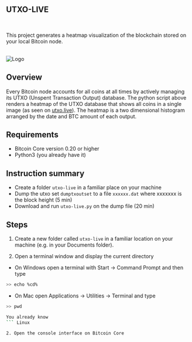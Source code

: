 <!-- ABOUT THE PROJECT -->
## UTXO-LIVE

<br>

This project generates a heatmap visualization of the blockchain stored on your local Bitcoin node. 

<br>

<img src="https://utxo.live/utxo_heatmap_678336.png" alt="Logo" >


<br>


## Overview

Every Bitcoin node accounts for all coins at all times by actively managing its UTXO (Unspent Transaction Output) database.  The python script above renders a heatmap of the UTXO database that shows all coins in a single image (as seen on <a href=https://utxo.live/>utxo.live</a>). The heatmap is a two dimensional histogram arranged by the date and BTC amount of each output.

<!-- Requirements -->
## Requirements
* Bitcoin Core version 0.20 or higher
* Python3 (you already have it)


## Instruction summary
* Create a folder `utxo-live` in a familiar place on your machine
* Dump the utxo set `dumptxoutset` to a file `xxxxxx.dat` where xxxxxxx is the block height (5 min) 
* Download and run `utxo-live.py` on the dump file (20 min)

## Steps

1. Create a new folder called `utxo-live` in a familiar location on your machine (e.g. in your Documents folder).

2. Open a terminal window and display the current directory

  * On Windows open a terminal with Start -> Command Prompt and then type 
  ```sh
  >> echo %cd%
  ```
  
  * On Mac open  Applications -> Utilities -> Terminal and type
  ```sh
  >> pwd
  ```
  
  ```sh
  You already know
  ``` Linux

2. Open the console interface on Bitcoin Core


